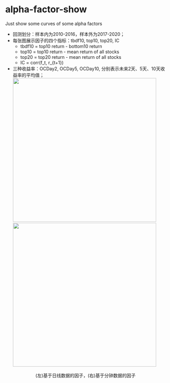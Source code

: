 # alpha-factor-show
Just show some curves of some alpha factors
* 回测划分：样本内为2010-2016，样本外为2017-2020；
* 每张图展示因子的四个指标：tbdf10, top10, top20, IC
  - tbdf10 = top10 return - bottom10 return
  - top10 = top10 return - mean return of all stocks
  - top20 = top20 return - mean return of all stocks
  - IC = corr(f_t, r_{t+1})
* 三种收益率：OCDay2, OCDay5, OCDay10, 分别表示未来2天、5天、10天收益率的平均值；
<img src="https://github.com/Jensenberg/alpha-factor-show/blob/master/%E5%9F%BA%E4%BA%8E%E6%97%A5%E7%BA%BF%E6%95%B0%E6%8D%AE%E7%9A%84%E5%9B%A0%E5%AD%90.jpg" width="450"/><img src="https://github.com/Jensenberg/alpha-factor-show/blob/master/%E5%9F%BA%E4%BA%8E%E5%88%86%E9%92%9F%E6%95%B0%E6%8D%AE%E7%9A%84%E5%9B%A0%E5%AD%90.jpg" width="450"/>
<p align="center">(左)基于日线数据的因子，(右)基于分钟数据的因子</p>
